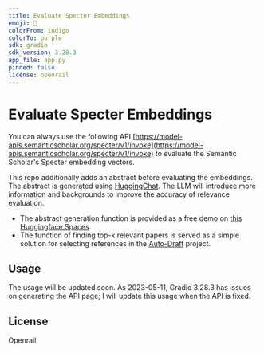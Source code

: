 ```yaml
---
title: Evaluate Specter Embeddings
emoji: 🐠
colorFrom: indigo
colorTo: purple
sdk: gradio
sdk_version: 3.28.3
app_file: app.py
pinned: false
license: openrail
---
```


# Evaluate Specter Embeddings

You can always use the following API
[https://model-apis.semanticscholar.org/specter/v1/invoke](https://model-apis.semanticscholar.org/specter/v1/invoke) 
to evaluate the Semantic Scholar's Specter embedding vectors.

This repo additionally adds an abstract before evaluating the embeddings.
The abstract is generated using [HuggingChat](https://github.com/Soulter/hugging-chat-api). 
The LLM will introduce more information and backgrounds to improve the accuracy of relevance evaluation.
* The abstract generation function is provided as a free demo on [this Huggingface Spaces](https://huggingface.co/spaces/shaocongma/evaluate_specter_embeddings). 
* The function of finding top-k relevant papers is served as a simple solution for selecting references in the   [Auto-Draft](https://huggingface.co/spaces/auto-academic/auto-draft) project.

## Usage 
The usage will be updated soon. As 2023-05-11, Gradio 3.28.3 has issues on generating the API page; I will update this usage when the API is fixed.

## License
Openrail
